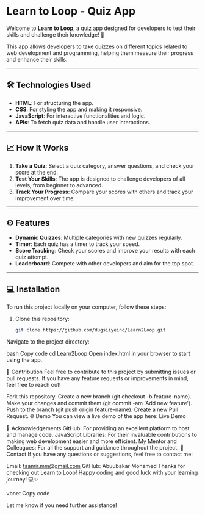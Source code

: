 # Learn to Loop - Quiz App

Welcome to **Learn to Loop**, a quiz app designed for developers to test their skills and challenge their knowledge! 🚀

This app allows developers to take quizzes on different topics related to web development and programming, helping them measure their progress and enhance their skills.

---

## 🛠️ Technologies Used

- **HTML**: For structuring the app.
- **CSS**: For styling the app and making it responsive.
- **JavaScript**: For interactive functionalities and logic.
- **APIs**: To fetch quiz data and handle user interactions.

---

## 📈 How It Works

1. **Take a Quiz**: Select a quiz category, answer questions, and check your score at the end.
2. **Test Your Skills**: The app is designed to challenge developers of all levels, from beginner to advanced.
3. **Track Your Progress**: Compare your scores with others and track your improvement over time.

---

## ⚙️ Features

- **Dynamic Quizzes**: Multiple categories with new quizzes regularly.
- **Timer**: Each quiz has a timer to track your speed.
- **Score Tracking**: Check your scores and improve your results with each quiz attempt.
- **Leaderboard**: Compete with other developers and aim for the top spot.

---

## 💻 Installation

To run this project locally on your computer, follow these steps:

1. Clone this repository:
   ```bash
   git clone https://github.com/dugsiiyeinc/Learn2Loop.git
Navigate to the project directory:

bash
Copy code
cd Learn2Loop
Open index.html in your browser to start using the app.

📝 Contribution
Feel free to contribute to this project by submitting issues or pull requests. If you have any feature requests or improvements in mind, feel free to reach out!

Fork this repository.
Create a new branch (git checkout -b feature-name).
Make your changes and commit them (git commit -am 'Add new feature').
Push to the branch (git push origin feature-name).
Create a new Pull Request.
🌐 Demo
You can view a live demo of the app here: Live Demo

🤝 Acknowledgements
GitHub: For providing an excellent platform to host and manage code.
JavaScript Libraries: For their invaluable contributions to making web development easier and more efficient.
My Mentor and Colleagues: For all the support and guidance throughout the project.
📧 Contact
If you have any questions or suggestions, feel free to contact me:

Email: taamir.mm@gmail.com
GitHub: Abuubakar Mohamed
Thanks for checking out Learn to Loop! Happy coding and good luck with your learning journey! 💻✨

vbnet
Copy code

Let me know if you need further assistance!
